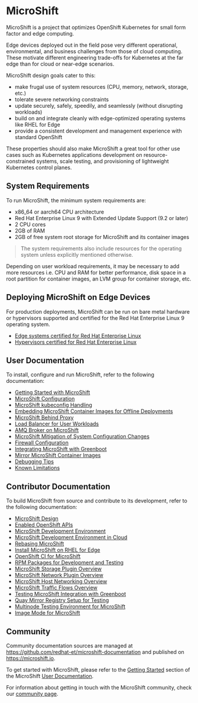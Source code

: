 # MicroShift

MicroShift is a project that optimizes OpenShift Kubernetes for small
form factor and edge computing.

Edge devices deployed out in the field pose very different operational,
environmental, and business challenges from those of cloud computing.
These motivate different engineering trade-offs for Kubernetes at the
far edge than for cloud or near-edge scenarios.

MicroShift design goals cater to this:
- make frugal use of system resources (CPU, memory, network, storage, etc.)
- tolerate severe networking constraints
- update securely, safely, speedily, and seamlessly (without disrupting workloads)
- build on and integrate cleanly with edge-optimized operating systems like RHEL for Edge
- provide a consistent development and management experience with standard OpenShift

These properties should also make MicroShift a great tool for other use cases
such as Kubernetes applications development on resource-constrained systems,
scale testing, and provisioning of lightweight Kubernetes control planes.

## System Requirements
To run MicroShift, the minimum system requirements are:

- x86_64 or aarch64 CPU architecture
- Red Hat Enterprise Linux 9 with Extended Update Support (9.2 or later)
- 2 CPU cores
- 2GB of RAM
- 2GB of free system root storage for MicroShift and its container images

> The system requirements also include resources for the operating system unless explicitly mentioned otherwise.

Depending on user workload requirements, it may be necessary to add more resources i.e. CPU and RAM for better
performance, disk space in a root partition for container images, an LVM group for container storage, etc.

## Deploying MicroShift on Edge Devices
For production deployments, MicroShift can be run on bare metal hardware or hypervisors supported and certified for the Red Hat Enterprise Linux 9 operating system.

- [Edge systems certified for Red Hat Enterprise Linux](https://catalog.redhat.com/hardware/search?c_catalog_channel=Edge%20System&p=1)
- [Hypervisors certified for Red Hat Enterprise Linux](https://access.redhat.com/solutions/certified-hypervisors)

## User Documentation
To install, configure and run MicroShift, refer to the following documentation:

- [Getting Started with MicroShift](./docs/user/getting_started.md)
- [MicroShift Configuration](./docs/user/howto_config.md)
- [MicroShift kubeconfig Handling](./docs/user/howto_kubeconfig.md)
- [Embedding MicroShift Container Images for Offline Deployments](./docs/user/howto_offline_containers.md)
- [MicroShift Behind Proxy](./docs/user/howto_http_proxy.md)
- [Load Balancer for User Workloads](./docs/user/howto_load_balancer.md)
- [AMQ Broker on MicroShift](./docs/user/howto_amq_broker.md)
- [MicroShift Mitigation of System Configuration Changes](./docs/user/howto_sysconf_watch.md)
- [Firewall Configuration](./docs/user/howto_firewall.md)
- [Integrating MicroShift with Greenboot](./docs/user/greenboot.md)
- [Mirror MicroShift Container Images](./docs/user/howto_mirror_images.md)
- [Debugging Tips](./docs/user/debugging_tips.md)
- [Known Limitations](./docs/user/known_limitations.md)

## Contributor Documentation
To build MicroShift from source and contribute to its development, refer to the following documentation:

- [MicroShift Design](./docs/contributor/design.md)
- [Enabled OpenShift APIs](./docs/contributor/enabled_apis.md)
- [MicroShift Development Environment](./docs/contributor/devenv_setup.md)
- [MicroShift Development Environment in Cloud](./docs/contributor/devenv_cloud.md)
- [Rebasing MicroShift](./docs/contributor/rebase.md)
- [Install MicroShift on RHEL for Edge](./docs/contributor/rhel4edge_iso.md)
- [OpenShift CI for MicroShift](./docs/contributor/openshift_ci.md)
- [RPM Packages for Development and Testing](./docs/contributor/rpm_packages.md)
- [MicroShift Storage Plugin Overview](./docs/contributor/storage/default_csi_plugin.md)
- [MicroShift Network Plugin Overview](./docs/contributor/network/default_cni_plugin.md)
- [MicroShift Host Networking Overview](./docs/contributor/network/host_networking.md)
- [MicroShift Traffic Flows Overview](./docs/contributor/network/ovn_kubernetes_traffic_flows.md)
- [Testing MicroShift Integration with Greenboot](./docs/contributor/greenboot.md)
- [Quay Mirror Registry Setup for Testing](./docs/contributor/howto_quay_mirror.md)
- [Multinode Testing Environment for MicroShift](./docs/contributor/multinode/setup.md)
- [Image Mode for MicroShift](./docs/contributor/image_mode.md)

## Community
Community documentation sources are managed at <https://github.com/redhat-et/microshift-documentation> and published on <https://microshift.io>.

To get started with MicroShift, please refer to the [Getting Started](https://microshift.io/docs/getting-started/) section of the MicroShift [User Documentation](https://microshift.io/docs/user-documentation/).

For information about getting in touch with the MicroShift community, check our [community page](https://microshift.io/docs/community/).
